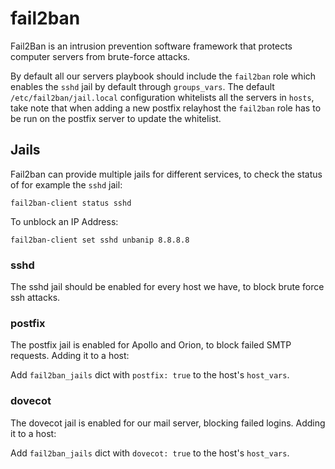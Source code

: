 # fail2ban

Fail2Ban is an intrusion prevention software framework that protects computer servers from brute-force attacks.

By default all our servers playbook should include the `fail2ban` role which enables the `sshd` jail by default through `groups_vars`. The default `/etc/fail2ban/jail.local` configuration whitelists all the servers in `hosts`, take note that when adding a new postfix relayhost the `fail2ban` role has to be run on the postfix server to update the whitelist.

## Jails

Fail2ban can provide multiple jails for different services, to check the status of for example the `sshd` jail:

```
fail2ban-client status sshd
```

To unblock an IP Address:

```
fail2ban-client set sshd unbanip 8.8.8.8
```

### sshd

The sshd jail should be enabled for every host we have, to block brute force ssh attacks.

### postfix

The postfix jail is enabled for Apollo and Orion, to block failed SMTP requests. Adding it to a host:

Add `fail2ban_jails` dict with `postfix: true` to the host's `host_vars`.

### dovecot

The dovecot jail is enabled for our mail server, blocking failed logins. Adding it to a host:

Add `fail2ban_jails` dict with `dovecot: true` to the host's `host_vars`.
